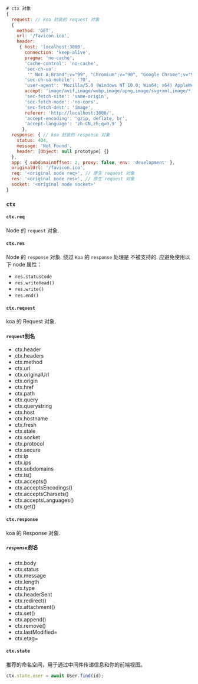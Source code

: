 ```js
# ctx 对象
{ 
  request: // koa 封装的 request 对象
  { 
    method: 'GET',
    url: '/favicon.ico',
    header:
     { host: 'localhost:3000',
       connection: 'keep-alive',
       pragma: 'no-cache',
       'cache-control': 'no-cache',
       'sec-ch-ua':
        '" Not A;Brand";v="99", "Chromium";v="90", "Google Chrome";v="90"',
       'sec-ch-ua-mobile': '?0',
       'user-agent': 'Mozilla/5.0 (Windows NT 10.0; Win64; x64) AppleWebKit/537.36 (KHTML, like Gecko) Chrome/90.0.4430.212 Safari/537.36',
       accept: 'image/avif,image/webp,image/apng,image/svg+xml,image/*,*/*;q=0.8',
       'sec-fetch-site': 'same-origin',
       'sec-fetch-mode': 'no-cors',
       'sec-fetch-dest': 'image',
       referer: 'http://localhost:3000/',
       'accept-encoding': 'gzip, deflate, br',
       'accept-language': 'zh-CN,zh;q=0.9' } 
      },
  response: { // koa 封装的 response 对象
    status: 404,
    message: 'Not Found',
    header: [Object: null prototype] {} 
  },
  app: { subdomainOffset: 2, proxy: false, env: 'development' },
  originalUrl: '/favicon.ico',
  req: '<original node req>', // 原生 request 对象
  res: '<original node res>', // 原生 request 对象
  socket: '<original node socket>' 
}
```

### `ctx`

#### `ctx.req`
Node 的 `request` 对象.

#### `ctx.res`
Node 的 `response` 对象.
绕过 `Koa` 的 `response` 处理是 不被支持的. 应避免使用以下 node 属性：
* `res.statusCode`
* `res.writeHead()`
* `res.write()`
* `res.end()`

#### `ctx.request`
koa 的 Request 对象.
#### `request`别名
* ctx.header
* ctx.headers
* ctx.method
* ctx.url
* ctx.originalUrl
* ctx.origin
* ctx.href
* ctx.path
* ctx.query
* ctx.querystring
* ctx.host
* ctx.hostname
* ctx.fresh
* ctx.stale
* ctx.socket
* ctx.protocol
* ctx.secure
* ctx.ip
* ctx.ips
* ctx.subdomains
* ctx.is()
* ctx.accepts()
* ctx.acceptsEncodings()
* ctx.acceptsCharsets()
* ctx.acceptsLanguages()
* ctx.get()

#### `ctx.response`
koa 的 Response 对象.

##### `response`别名
* ctx.body
* ctx.status
* ctx.message
* ctx.length
* ctx.type
* ctx.headerSent
* ctx.redirect()
* ctx.attachment()
* ctx.set()
* ctx.append()
* ctx.remove()
* ctx.lastModified=
* ctx.etag=

#### `ctx.state`
推荐的命名空间，用于通过中间件传递信息和你的前端视图。
```js
ctx.state.user = await User.find(id);
```

#### 